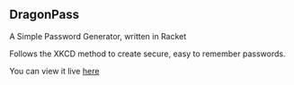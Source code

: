 ## DragonPass

A Simple Password Generator, written in Racket

Follows the XKCD method to create secure, easy to remember passwords.

You can view it live [here](http://74.207.227.49)